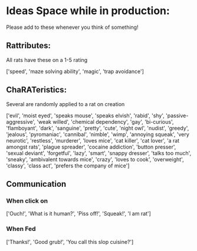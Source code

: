 # Ideas Space while in production:

Please add to these whenever you think of something!

## Rattributes:

All rats have these on a 1-5 rating

['speed', 'maze solving ability', 'magic', 'trap avoidance']

## ChaRATeristics:

Several are randomly applied to a rat on creation

['evil', 'moist eyed', 'speaks mouse', 'speaks elvish', 'rabid', 'shy', 'passive-aggressive', 'weak willed', 'chemical dependency', 'gay', 'bi-curious', 'flamboyant', 'dark', 'sanguine', 'pretty', 'cute', 'night owl', 'nudist', 'greedy', 'jealous', 'pyromaniac', 'cannibal', 'nimble', 'wimp', 'annoying squeak', 'very neurotic', 'restless', 'murderer', 'loves mice', 'cat killer', 'cat lover', 'a rat amongst rats', 'plague spreader', 'cocaine addiction', 'button presser', 'sexual deviant', 'forgetful', 'lazy', 'smart', 'snappy dresser', 'talks too much', 'sneaky', 'ambivalent towards mice', 'crazy', 'loves to cook', 'overweight', 'classy', 'class act', 'prefers the company of mice']

## Communication

### When click on

['Ouch!', 'What is it human?', 'Piss off!', 'Squeak!', 'I am rat']

### When Fed

['Thanks!', 'Good grub!', 'You call this slop cuisine?']



